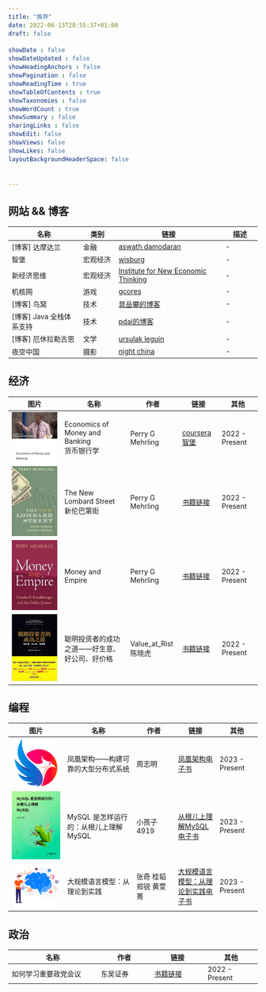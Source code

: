 ```yaml
---
title: "推荐"
date: 2022-06-13T20:55:37+01:00
draft: false

showDate : false
showDateUpdated : false
showHeadingAnchors : false
showPagination : false
showReadingTime : true
showTableOfContents : true
showTaxonomies : false
showWordCount : true
showSummary : false
sharingLinks : false
showEdit: false
showViews: false
showLikes: false
layoutBackgroundHeaderSpace: false


---
```


## 网站 && 博客

<table>
    <thead>
        <tr>
            <th style="width: 20%">名称</th>
            <th style="width: 10%">类别</th>
            <th style="width: 30%">链接</th>
            <th style="width: 10%">描述</th>
        </tr>
    </thead>
    <tbody>
        <tr>
            <td>[博客] 达摩达兰</td>
            <td>金融</td>
            <td><a href="https://aswathdamodaran.blogspot.com/">aswath damodaran</a></td>
            <td >-</td>
        </tr>
        <tr>
            <td>智堡</td>
            <td>宏观经济</td>
            <td><a href="https://www.wisburg.com/">wisburg</a></td>
            <td >-</td>
        </tr>
        <tr>
            <td>新经济思维</td>
            <td>宏观经济</td>
            <td><a href="https://www.ineteconomics.org/">Institute for New Economic Thinking</a></td>
            <td >-</td>
        </tr>
        <tr>
            <td>机核网</td>
            <td>游戏</td>
            <td><a href="https://www.gcores.com/">gcores</a></td>
            <td >-</td>
        </tr>
        <tr>
            <td>[博客] 鸟窝</td>
            <td>技术</td>
            <td><a href="https://colobu.com/">晁岳攀的博客</a></td>
            <td >-</td>
        </tr>
        <tr>
            <td>[博客] Java 全栈体系支持 </td>
            <td>技术</td>
            <td><a href="https://pdai.tech/">pdai的博客</a></td>
            <td >-</td>
        </tr>
        <tr>
            <td>[博客] 厄休拉勒古恩</td>
            <td>文学</td>
            <td><a href="https://www.ursulakleguin.com/home/">ursulak leguin</a></td>
            <td >-</td>
        </tr>
        <tr>
            <td>夜空中国</td>
            <td>摄影</td>
            <td><a href="https://nightchina.net/">night china</a></td>
            <td >-</td>
        </tr>
    </tbody>
</table>

## 经济

<table>
    <thead>
        <tr>
            <th style="width: 20%">图片</th>
            <th style="width: 25%">名称</th>
            <th style="width: 15%">作者</th>
            <th style="width: 15%">链接</th>
            <th style="width: 15%">其他</th>
        </tr>
    </thead>
    <tbody>
        <tr>
            <td><img src="economy/economics of money and banking.png" alt="economics of money and banking"/></td>
            <td>Economics of Money and Banking <br/>   货币银行学</td>
            <td>Perry G Mehrling</td>
            <td>
                <a href="https://www.coursera.org/learn/money-banking" target="_blank">coursera</a>
                <br/>  
                <a href="https://www.wisburg.com/topics/79" target="_blank">智堡</a>
            </td>
            <td >2022 - Present</td>
        </tr>
        <tr>
            <td><img src="economy/The New Lombard Street.jpeg" alt="The New Lombard Street"/></td>
            <td>The New Lombard Street <br/> 新伦巴第街</td>
            <td>Perry G Mehrling</td>
            <td><a href="economy/Perry Mehrling - The New Lombard Street.pdf" >书籍链接</a></td>
            <td >2022 - Present</td>
        </tr>
        <tr>
            <td><img src="economy/Money and Empire.jpeg" alt="Money and Empire"/></td>
            <td>Money and Empire</td>
            <td>Perry G Mehrling</td>
            <td><a href="economy/Perry Mehrling - Money and Empire.pdf" target="_blank">书籍链接</a></td>
            <td >2022 - Present</td>
        </tr>
        <tr>
             <td><img src="economy/value_at_risk.jpg" alt="聪明投资者的成功之道——好生意、好公司、好价格"/></td>
             <td>聪明投资者的成功之道——好生意、好公司、好价格</td>
             <td>Value_at_Rist 陈晓虎</td>
             <td><a href="economy/聪明投资者的成功之道——好生意、好公司、好价格.pdf" target="_blank">书籍链接</a></td>
             <td >2022 - Present</td>
        </tr>
    </tbody>

</table>

## 编程

<table>
    <thead>
        <tr>
            <th style="width: 20%">图片</th>
            <th style="width: 25%">名称</th>
            <th style="width: 15%">作者</th>
            <th style="width: 15%">链接</th>
            <th style="width: 15%">其他</th>
        </tr>
    </thead>
    <tbody>
        <tr>
            <td><img src="coding/icyfenix.png"/></td>
            <td>凤凰架构——构建可靠的大型分布式系统</td>
            <td>周志明</td>
            <td><a href="https://icyfenix.cn/" target="_blank">凤凰架构电子书</a></td>
            <td >2023 - Present</td>
        </tr>
        <tr>
            <td><img src="coding/从根儿上理解 MySQL.png"/></td>
            <td>MySQL 是怎样运行的：从根儿上理解 MySQL</td>
            <td>小孩子4919</td>
            <td><a href="https://relph1119.github.io/mysql-learning-notes/#/" target="_blank">从根儿上理解MySQL电子书</a></td>
            <td >2023 - Present</td>
        </tr>
        <tr>
            <td><img src="coding/大规模语言模型：从理论到实践.png"/></td>
            <td>大规模语言模型：从理论到实践</td>
            <td>张奇 桂韬 郑锐 ⻩萱菁</td>
            <td><a href="https://intro-llm.github.io/" target="_blank">大规模语言模型：从理论到实践电子书</a></td>
            <td >2023 - Present</td>
        </tr>
    </tbody>
</table>

## 政治

<table>
    <thead>
        <tr>
            <th style="width: 25%">名称</th>
            <th style="width: 15%">作者</th>
            <th style="width: 15%">链接</th>
            <th style="width: 15%">其他</th>
        </tr>
    </thead>
    <tbody>
        <tr>
            <td>如何学习重要政党会议</td>
            <td>东吴证券</td>
            <td><a href="polity/中国政策系列一：如何学习重要党政会议.pdf" target="_blank">书籍链接</a></td>
            <td >2022 - Present</td>
        </tr>
    </tbody>
</table>
